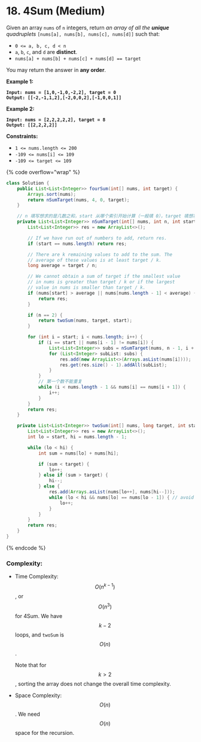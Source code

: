 # 18. 4Sum (Medium)

Given an array `nums` of `n` integers, return _an array of all the **unique** quadruplets_ `[nums[a], nums[b], nums[c], nums[d]]` such that:

* `0 <= a, b, c, d < n`
* `a`, `b`, `c`, and `d` are **distinct**.
* `nums[a] + nums[b] + nums[c] + nums[d] == target`

You may return the answer in **any order**.

**Example 1:**

<pre><code><strong>Input: nums = [1,0,-1,0,-2,2], target = 0
</strong><strong>Output: [[-2,-1,1,2],[-2,0,0,2],[-1,0,0,1]]
</strong></code></pre>

**Example 2:**

<pre><code><strong>Input: nums = [2,2,2,2,2], target = 8
</strong><strong>Output: [[2,2,2,2]] 
</strong></code></pre>

**Constraints:**

* `1 <= nums.length <= 200`
* `-109 <= nums[i] <= 109`
* `-109 <= target <= 109`



{% code overflow="wrap" %}
```java
class Solution {
    public List<List<Integer>> fourSum(int[] nums, int target) {
        Arrays.sort(nums);
        return nSumTarget(nums, 4, 0, target);
    }

    // n 填写想求的是几数之和，start 从哪个索引开始计算（一般填 0），target 填想凑出的目标和
    private List<List<Integer>> nSumTarget(int[] nums, int n, int start, long target) {
        List<List<Integer>> res = new ArrayList<>();

        // If we have run out of numbers to add, return res.
        if (start == nums.length) return res;

        // There are k remaining values to add to the sum. The 
        // average of these values is at least target / k.
        long average = target / n;

        // We cannot obtain a sum of target if the smallest value
        // in nums is greater than target / k or if the largest 
        // value in nums is smaller than target / k.
        if (nums[start] > average || nums[nums.length - 1] < average) {
            return res;
        }

        if (n == 2) {
            return twoSum(nums, target, start);
        }

        for (int i = start; i < nums.length; i++) {
            if (i == start || nums[i - 1] != nums[i]) {
                List<List<Integer>> subs = nSumTarget(nums, n - 1, i + 1, target - nums[i]);
                for (List<Integer> subList: subs) {
                    res.add(new ArrayList<>(Arrays.asList(nums[i])));
                    res.get(res.size() - 1).addAll(subList);
                }
            }
            // 第一个数不能重复
            while (i < nums.length - 1 && nums[i] == nums[i + 1]) {
                i++;
            }
        }
        return res;
    }

    private List<List<Integer>> twoSum(int[] nums, long target, int start) {
        List<List<Integer>> res = new ArrayList<>();
        int lo = start, hi = nums.length - 1;

        while (lo < hi) {
            int sum = nums[lo] + nums[hi];

            if (sum < target) {
                lo++;
            } else if (sum > target) {
                hi--;
            } else {
                res.add(Arrays.asList(nums[lo++], nums[hi--]));
                while (lo < hi && nums[lo] == nums[lo - 1]) { // avoid duplicates for the two numbers
                    lo++;
                }
            }
        }
        return res;
    }
}
```
{% endcode %}

### Complexity:

*   Time Complexity: $$O(n^{k - 1})$$, or $$O(n^3)$$ for 4Sum. We have $$k−2$$ loops, and `twoSum` is $$O(n)$$.

    Note that for $$k>2$$, sorting the array does not change the overall time complexity.
* Space Complexity: $$O(n)$$. We need $$O(n)$$ space for the recursion.&#x20;
